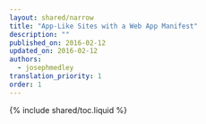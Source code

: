 ```yaml
---
layout: shared/narrow
title: "App-Like Sites with a Web App Manifest"
description: ""
published_on: 2016-02-12
updated_on: 2016-02-12
authors:
  - josephmedley
translation_priority: 1
order: 1
---
```



{% include shared/toc.liquid %}



